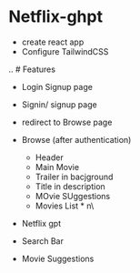 # Netflix-ghpt

- create react app
- Configure TailwindCSS

.. # Features

- Login Signup page
 - Signin/ signup page
 - redirect to Browse page
- Browse (after authentication)
  - Header
  - Main Movie
   - Trailer in bacjground
   - Title in description
   - MOvie SUggestions
    - Movies List * n\

- Netflix gpt
 - Search Bar
 - Movie Suggestions    